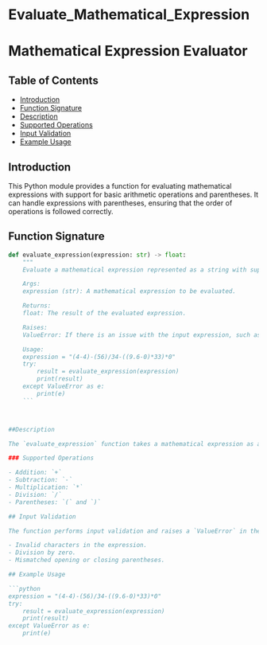 # Evaluate_Mathematical_Expression
# Mathematical Expression Evaluator

## Table of Contents
- [Introduction](#introduction)
- [Function Signature](#function-signature)
- [Description](#description)
- [Supported Operations](#supported-operations)
- [Input Validation](#input-validation)
- [Example Usage](#example-usage)

## Introduction

This Python module provides a function for evaluating mathematical expressions with support for basic arithmetic operations and parentheses. It can handle expressions with parentheses, ensuring that the order of operations is followed correctly.

## Function Signature

```python
def evaluate_expression(expression: str) -> float:
    """
    Evaluate a mathematical expression represented as a string with support for +, -, *, /, (, and ).

    Args:
    expression (str): A mathematical expression to be evaluated.

    Returns:
    float: The result of the evaluated expression.

    Raises:
    ValueError: If there is an issue with the input expression, such as invalid characters or division by zero.

    Usage:
    expression = "(4-4)-(56)/34-((9.6-0)*33)*0"
    try:
        result = evaluate_expression(expression)
        print(result)
    except ValueError as e:
        print(e)
    ```



##Description

The `evaluate_expression` function takes a mathematical expression as a string and evaluates it according to the standard order of operations (BODMAS/BIDMAS), considering parentheses to override the default precedence.

### Supported Operations

- Addition: `+`
- Subtraction: `-`
- Multiplication: `*`
- Division: `/`
- Parentheses: `(` and `)`

## Input Validation

The function performs input validation and raises a `ValueError` in the following cases:

- Invalid characters in the expression.
- Division by zero.
- Mismatched opening or closing parentheses.

## Example Usage

```python
expression = "(4-4)-(56)/34-((9.6-0)*33)*0"
try:
    result = evaluate_expression(expression)
    print(result)
except ValueError as e:
    print(e)

